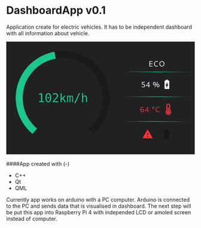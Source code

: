 # DashboardApp v0.1
Application create for electric vehicles. It has to be independent dashboard with all information about vehicle.

![N|Solid](https://github.com/mKomorek/DashboardApp/blob/master/Screens/screen1.png)

####App created with (-)
- C++
- Qt
- QML

Currently app works on arduino with a PC computer. Arduino is connected to the PC and sends data that is visualised in dashboard. The next step will be put this app into Raspberry Pi 4 with independed LCD or amoled screen instead of computer.
